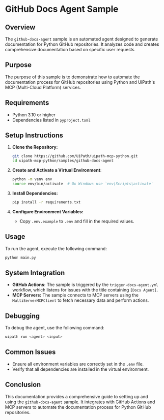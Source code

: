 # GitHub Docs Agent Sample

## Overview
The `github-docs-agent` sample is an automated agent designed to generate documentation for Python GitHub repositories. It analyzes code and creates comprehensive documentation based on specific user requests.

## Purpose
The purpose of this sample is to demonstrate how to automate the documentation process for GitHub repositories using Python and UiPath's MCP (Multi-Cloud Platform) services.

## Requirements
- Python 3.10 or higher
- Dependencies listed in `pyproject.toml`

## Setup Instructions
1. **Clone the Repository:**
   ```bash
   git clone https://github.com/UiPath/uipath-mcp-python.git
   cd uipath-mcp-python/samples/github-docs-agent
   ```

2. **Create and Activate a Virtual Environment:**
   ```bash
   python -m venv env
   source env/bin/activate  # On Windows use `env\Scripts\activate`
   ```

3. **Install Dependencies:**
   ```bash
   pip install -r requirements.txt
   ```

4. **Configure Environment Variables:**
   - Copy `.env.example` to `.env` and fill in the required values.

## Usage
To run the agent, execute the following command:
```bash
python main.py
```

## System Integration
- **GitHub Actions:** The sample is triggered by the `trigger-docs-agent.yml` workflow, which listens for issues with the title containing `[Docs Agent]`.
- **MCP Servers:** The sample connects to MCP servers using the `MultiServerMCPClient` to fetch necessary data and perform actions.

## Debugging
To debug the agent, use the following command:
```bash
uipath run <agent> <input>
```

## Common Issues
- Ensure all environment variables are correctly set in the `.env` file.
- Verify that all dependencies are installed in the virtual environment.

## Conclusion
This documentation provides a comprehensive guide to setting up and using the `github-docs-agent` sample. It integrates with GitHub Actions and MCP servers to automate the documentation process for Python GitHub repositories.
